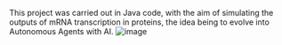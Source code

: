 This project was carried out in Java code, with the aim of simulating the outputs of mRNA transcription in proteins, the idea being to evolve into Autonomous Agents with AI.
![image](https://github.com/user-attachments/assets/10acc549-a355-473f-99d4-241aff95c071)

